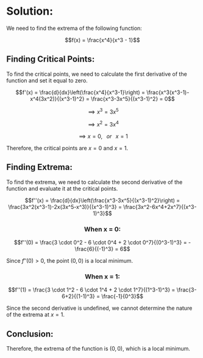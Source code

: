 

# **Solution:**
We need to find the extrema of the following function:

$$f(x) = \frac{x^4}{x^3 - 1}$$

## **Finding Critical Points:**

To find the critical points, we need to calculate the first derivative of the function and set it equal to zero.

$$f'(x) = \frac{d}{dx}\left(\frac{x^4}{x^3-1}\right) = \frac{x^3(x^3-1)-x^4(3x^2)}{(x^3-1)^2} = \frac{x^3-3x^5}{(x^3-1)^2} = 0$$

$$\implies x^3=3x^5$$

$$\implies x^2 = 3x^4$$

$$\implies x = 0, \;\;\; or \;\;\; x = 1$$

Therefore, the critical points are $x=0$ and $x=1$.

## **Finding Extrema:**

To find the extrema, we need to calculate the second derivative of the function and evaluate it at the critical points.

$$f''(x) = \frac{d}{dx}\left(\frac{x^3-3x^5}{(x^3-1)^2}\right) = \frac{3x^2(x^3-1)-2x(3x^5-x^3)}{(x^3-1)^3} = \frac{3x^2-6x^4+2x^7}{(x^3-1)^3}$$

### $$\textbf{When x = 0:}$$

$$f''(0) = \frac{3 \cdot 0^2 - 6 \cdot 0^4 + 2 \cdot 0^7}{(0^3-1)^3} = -\frac{6}{(-1)^3} = 6$$

Since $f''(0) > 0$, the point $(0, 0)$ is a local minimum.

### $$\textbf{When x = 1:}$$

$$f''(1) = \frac{3 \cdot 1^2 - 6 \cdot 1^4 + 2 \cdot 1^7}{(1^3-1)^3} = \frac{3-6+2}{(1-1)^3} = \frac{-1}{0^3}$$

Since the second derivative is undefined, we cannot determine the nature of the extrema at $x=1$.

## **Conclusion:**

Therefore, the extrema of the function is $(0, 0)$, which is a local minimum.